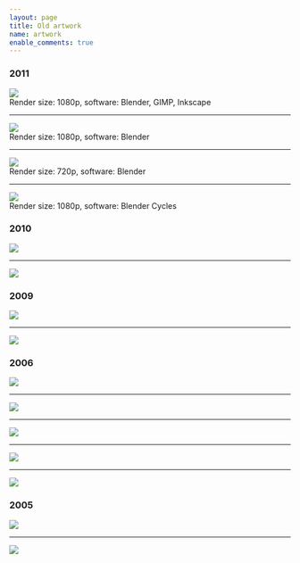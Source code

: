 ```yaml
---
layout: page
title: Old artwork
name: artwork
enable_comments: true
---
```


### 2011
<div class="row text-center"><img src="cry_havok.png" class="margined20"/></div>
Render size: 1080p, software: Blender, GIMP, Inkscape
<hr>
<div class="row text-center"><img src="earth.png" class="margined20"/></div>
Render size: 1080p, software: Blender
<hr>
<div class="row text-center"><img src="globus.png" class="margined20"/></div>
Render size: 720p, software: Blender
<hr>
<div class="row text-center"><img src="bolts.png" class="margined20"/></div>
Render size: 1080p, software: Blender Cycles

### 2010
<div class="row text-center"><img src="green_light.png" class="margined20"/></div>
<hr>
<div class="row text-center"><img src="fan.png" class="margined20"/></div>

### 2009
<div class="row text-center"><img src="desk.jpg" class="margined20"/></div>
<hr>
<div class="row text-center"><img src="cloud.png" class="margined20"/></div>

### 2006
<div class="row text-center"><img src="spheres.jpg" class="margined20"/></div>
<hr>
<div class="row text-center"><img src="attic.jpg" class="margined20"/></div>
<hr>
<div class="row text-center"><img src="bedroom.jpg" class="margined20"/></div>
<hr>
<div class="row text-center"><img src="warhead.jpg" class="margined20"/></div>
<hr>
<div class="row text-center"><img src="freeman.jpg" class="margined20"/></div>

### 2005
<div class="row text-center"><img src="fan.jpg" class="margined20"/></div>
<hr>
<div class="row text-center"><img src="tank.jpg" class="margined20"/></div>
